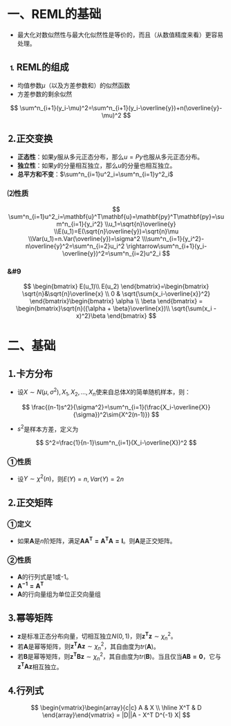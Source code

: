 # 一、REML的基础

* 最大化对数似然性与最大化似然性是等价的，而且（从数值精度来看）更容易处理。

## &#9352;REML的组成

* 均值参数$\mu$（以及方差参数和）的似然函数
* 方差参数的剩余似然

$$
\sum^n_{i+1}(y_i-\mu)^2=\sum^n_{i+1}(y_i-\overline{y})+n(\overline{y}-\mu)^2
$$

## &#9353;正交变换

* **正态性**：如果$y$服从多元正态分布，那么$u = Py$也服从多元正态分布。
* **独立性**：如果$y$的分量相互独立，那么$u$的分量也相互独立。
* **总平方和不变**：$\sum^n_{i=1}u^2_i=\sum^n_{i=1}y^2_i$

### &#9333;性质

$$
\sum^n_{i=1}u^2_i=\mathbf{u}^T\mathbf{u}=\mathbf{py}^T\mathbf{py}=\sum^n_{i=1}{y_i^2}
\\u_1=\sqrt{n}\overline{y}
\\E(u_1)=E(\sqrt{n}\overline{y})=\sqrt{n}\mu
\\Var(u_1)=n.Var(\overline{y})=\sigma^2
\\\sum^n_{i=1}{y_i^2}-n\overline{y}^2=\sum^n_{i=2}u_i^2
\rightarrow\sum^n_{i+1}(y_i-\overline{y})^2=\sum^n_{i=2}u^2_i
$$

### &#9




$$
\begin{bmatrix}
E(u_1)\\
E(u_2)
\end{bmatrix}=\begin{bmatrix}
\sqrt{n}&\sqrt{n}\overline{x} \\
0 & \sqrt{\sum{x_i-\overline{x}}^2}
\end{bmatrix}\begin{bmatrix}
\alpha \\ \beta
\end{bmatrix} = \begin{bmatrix}\sqrt{n}({\alpha + \beta}\overline{x})\\ \sqrt{\sum(x_i - x)^2}\beta \end{bmatrix}
$$


# 二、基础

## &#9352;卡方分布

* 设$X\sim{N}(\mu,\sigma^2),X_1,X_2,...,X_n$使来自总体$X$的简单随机样本，则：

$$
\frac{(n-1)s^2}{\sigma^2}=\sum^n_{i=1}(\frac{X_i-\overline{X}}{\sigma})^2\sim{X^2(n-1)})
$$

* $s^2$是样本方差，定义为

$$
S^2=\frac{1}{n-1}\sum^n_{i=1}(X_i-\overline{X})^2
$$

### &#9312;性质

* 设$Y\sim{\chi^2(n)}$，则$E(Y)=n,Var(Y)=2n$

## &#9353;正交矩阵

### &#9312;定义

* 如果$\mathbf{A}$是$n$阶矩阵，满足$\mathbf{AA^T=A^TA=I}$。则$\mathbf{A}$是正交矩阵。

### &#9313;性质

* $\mathbf{A}$的行列式是1或-1。
* $\mathbf{A^{-1}=A^T}$
* $\mathbf{A}$的行向量组为单位正交向量组

## &#9354;幂等矩阵

* $\mathbf{z}$是标准正态分布向量，切相互独立$N(0,1)$，则$\mathbf{z^T z}\sim\chi^2_n$。
* 若$\mathbf{A}$是幂等矩阵，则$\mathbf{z^T A z}\sim\chi^2_n$，其自由度为$tr(\mathbf{A})$。
* 若$\mathbf{B}$是幂等矩阵，则$\mathbf{z^T B z}\sim\chi^2_n$，其自由度为$tr(\mathbf{B})$。当且仅当$\mathbf{AB=0}$，它与$\mathbf{z^T A z}$相互独立。

## &#9355;行列式

$$
\begin{vmatrix}\begin{array}{c|c} A & X \\ \hline X^T & D \end{array}\end{vmatrix} = |D||A - X^T D^{-1} X|
$$

